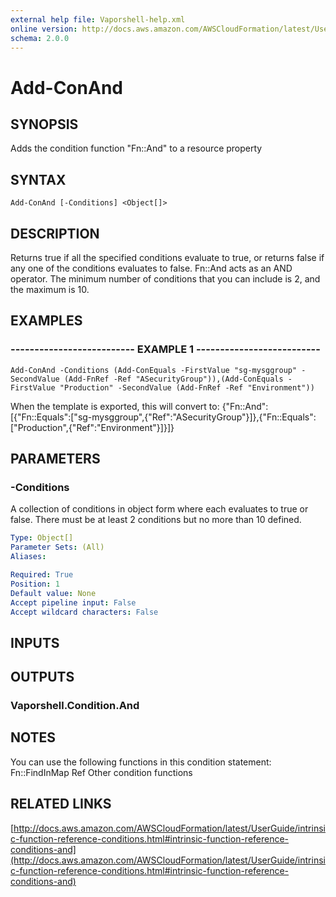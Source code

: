 ```yaml
---
external help file: Vaporshell-help.xml
online version: http://docs.aws.amazon.com/AWSCloudFormation/latest/UserGuide/intrinsic-function-reference-conditions.html#intrinsic-function-reference-conditions-and
schema: 2.0.0
---
```


# Add-ConAnd

## SYNOPSIS
Adds the condition function "Fn::And" to a resource property

## SYNTAX

```
Add-ConAnd [-Conditions] <Object[]>
```

## DESCRIPTION
Returns true if all the specified conditions evaluate to true, or returns false if any one of the conditions evaluates to false.
Fn::And acts as an AND operator.
The minimum number of conditions that you can include is 2, and the maximum is 10.

## EXAMPLES

### -------------------------- EXAMPLE 1 --------------------------
```
Add-ConAnd -Conditions (Add-ConEquals -FirstValue "sg-mysggroup" -SecondValue (Add-FnRef -Ref "ASecurityGroup")),(Add-ConEquals -FirstValue "Production" -SecondValue (Add-FnRef -Ref "Environment"))
```

When the template is exported, this will convert to: {"Fn::And":\[{"Fn::Equals":\["sg-mysggroup",{"Ref":"ASecurityGroup"}\]},{"Fn::Equals":\["Production",{"Ref":"Environment"}\]}\]}

## PARAMETERS

### -Conditions
A collection of conditions in object form where each evaluates to true or false.
There must be at least 2 conditions but no more than 10 defined.

```yaml
Type: Object[]
Parameter Sets: (All)
Aliases: 

Required: True
Position: 1
Default value: None
Accept pipeline input: False
Accept wildcard characters: False
```

## INPUTS

## OUTPUTS

### Vaporshell.Condition.And

## NOTES
You can use the following functions in this condition statement:
    Fn::FindInMap
    Ref
    Other condition functions

## RELATED LINKS

[http://docs.aws.amazon.com/AWSCloudFormation/latest/UserGuide/intrinsic-function-reference-conditions.html#intrinsic-function-reference-conditions-and](http://docs.aws.amazon.com/AWSCloudFormation/latest/UserGuide/intrinsic-function-reference-conditions.html#intrinsic-function-reference-conditions-and)

